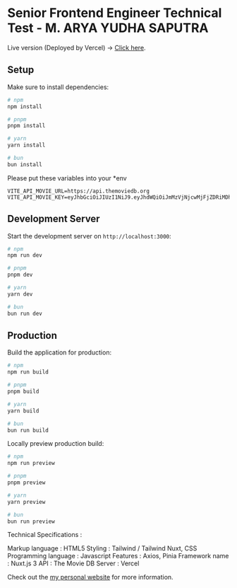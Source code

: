 # Senior Frontend Engineer Technical Test - M. ARYA YUDHA SAPUTRA

Live version (Deployed by Vercel) -> [Click here](https://moovie-time-arya.vercel.app/).

## Setup

Make sure to install dependencies:

```bash
# npm
npm install

# pnpm
pnpm install

# yarn
yarn install

# bun
bun install
```

Please put these variables into your *env

```
VITE_API_MOVIE_URL=https://api.themoviedb.org
VITE_API_MOVIE_KEY=eyJhbGciOiJIUzI1NiJ9.eyJhdWQiOiJmMzVjNjcwMjFjZDRiMDhmMzQ2YzdjNGQ4YTg4YmIxOCIsIm5iZiI6MTczNDYxMzg3Ni44MjQsInN1YiI6IjY3NjQxYjc0OGQxY2ZkYzUyMjRhNTljYiIsInNjb3BlcyI6WyJhcGlfcmVhZCJdLCJ2ZXJzaW9uIjoxfQ.RvPXFyvt9kYjgLXERVJo98UhyCW1cAyDCoyhnHQQh7Q
```

## Development Server

Start the development server on `http://localhost:3000`:

```bash
# npm
npm run dev

# pnpm
pnpm dev

# yarn
yarn dev

# bun
bun run dev
```

## Production

Build the application for production:

```bash
# npm
npm run build

# pnpm
pnpm build

# yarn
yarn build

# bun
bun run build
```

Locally preview production build:

```bash
# npm
npm run preview

# pnpm
pnpm preview

# yarn
yarn preview

# bun
bun run preview
```

Technical Specifications : 

Markup language : HTML5
Styling : Tailwind / Tailwind Nuxt, CSS
Programming language : Javascript
Features : Axios, Pinia
Framework name : Nuxt.js 3
API : The Movie DB
Server : Vercel

Check out the [my personal website](https://aryasaputra.my.id) for more information.
